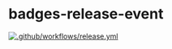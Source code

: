# badges-release-event

[![.github/workflows/release.yml](https://github.com/anthmmatic/badges-release-event/actions/workflows/release.yml/badge.svg?branch!=main&event=release)](https://github.com/anthmmatic/badges-release-event/actions/workflows/release.yml)
